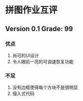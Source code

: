 # 拼图作业互评

## Version 0.1 Grade: 99

### 优点

1. 尚可的UI设计
1. 令人眼前一亮的可调速恢复功能

### 不足

1. 没有边框使得每个方块不是很明显
1. 侵入式代码